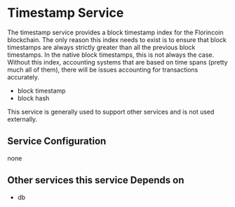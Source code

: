# Timestamp Service

The timestamp service provides a block timestamp index for the Florincoin blockchain. The only reason this index needs to exist is to ensure that block timestamps are always strictly greater than all the previous block timestamps. In the native block timestamps, this is not always the case. Without this index, accounting systems that are based on time spans (pretty much all of them), there will be issues accounting for transactions accurately.

- block timestamp
- block hash

This service is generally used to support other services and is not used externally.

## Service Configuration

none

## Other services this service Depends on

- db



